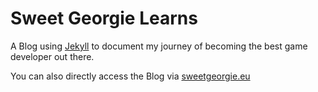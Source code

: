 # Sweet Georgie Learns

A Blog using [Jekyll](https://jekyllrb.com/) to document my journey of becoming the best game developer out there.

You can also directly access the Blog via [sweetgeorgie.eu](https://www.sweetgeorgie.eu/)
